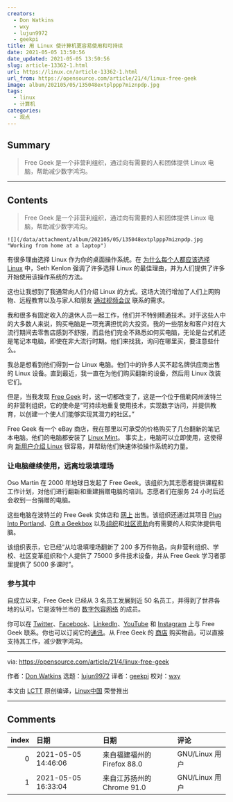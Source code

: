 ```yaml
---
creators:
  - Don Watkins
  - wxy
  - lujun9972
  - geekpi
title: 用 Linux 使计算机更容易使用和可持续
date: 2021-05-05 13:50:56
date_updated: 2021-05-05 13:50:56
slug: article-13362-1.html
url: https://linux.cn/article-13362-1.html
url_from: https://opensource.com/article/21/4/linux-free-geek
image: album/202105/05/135048extplppp7miznpdp.jpg
tags:
  - linux
  - 计算机
categories:
  - 观点
---
```


## Summary

> Free Geek 是一个非营利组织，通过向有需要的人和团体提供 Linux 电脑，帮助减少数字鸿沟。

***

<!-- more -->

## Contents

> 
> Free Geek 是一个非营利组织，通过向有需要的人和团体提供 Linux 电脑，帮助减少数字鸿沟。
> 
> 
> 

`![](/data/attachment/album/202105/05/135048extplppp7miznpdp.jpg "Working from home at a laptop")`

有很多理由选择 Linux 作为你的桌面操作系统。在 [为什么每个人都应该选择 Linux](https://opensource.com/article/21/2/try-linux) 中，Seth Kenlon 强调了许多选择 Linux 的最佳理由，并为人们提供了许多开始使用该操作系统的方法。

这也让我想到了我通常向人们介绍 Linux 的方式。这场大流行增加了人们上网购物、远程教育以及与家人和朋友 [通过视频会议](https://opensource.com/article/20/8/linux-laptop-video-conferencing) 联系的需求。

我和很多有固定收入的退休人员一起工作，他们并不特别精通技术。对于这些人中的大多数人来说，购买电脑是一项充满担忧的大投资。我的一些朋友和客户对在大流行期间去零售店感到不舒服，而且他们完全不熟悉如何买电脑，无论是台式机还是笔记本电脑，即使在非大流行时期。他们来找我，询问在哪里买，要注意些什么。

我总是想看到他们得到一台 Linux 电脑。他们中的许多人买不起名牌供应商出售的 Linux 设备。直到最近，我一直在为他们购买翻新的设备，然后用 Linux 改装它们。

但是，当我发现 [Free Geek](https://www.freegeek.org/) 时，这一切都改变了，这是一个位于俄勒冈州波特兰的非营利组织，它的使命是“可持续地重复使用技术，实现数字访问，并提供教育，以创建一个使人们能够实现其潜力的社区。”

Free Geek 有一个 eBay 商店，我在那里以可承受的价格购买了几台翻新的笔记本电脑。他们的电脑都安装了 [Linux Mint](https://opensource.com/article/21/4/restore-macbook-linux)。 事实上，电脑可以立即使用，这使得向 [新用户介绍 Linux](https://opensource.com/article/18/12/help-non-techies) 很容易，并帮助他们快速体验操作系统的力量。

### 让电脑继续使用，远离垃圾填埋场

Oso Martin 在 2000 年地球日发起了 Free Geek。该组织为其志愿者提供课程和工作计划，对他们进行翻新和重建捐赠电脑的培训。志愿者们在服务 24 小时后还会收到一台捐赠的电脑。

这些电脑在波特兰的 Free Geek 实体店和 [网上](https://www.ebay.com/str/freegeekbasicsstore) 出售。该组织还通过其项目 [Plug Into Portland](https://www.freegeek.org/our-programs/plug-portland)、[Gift a Geekbox](https://www.freegeek.org/our-programs/gift-geekbox) 以及[组织](https://www.freegeek.org/our-programs-grants/organizational-hardware-grants)和[社区资助](https://www.freegeek.org/our-programs-grants/community-hardware-grants)向有需要的人和实体提供电脑。

该组织表示，它已经“从垃圾填埋场翻新了 200 多万件物品，向非营利组织、学校、社区变革组织和个人提供了 75000 多件技术设备，并从 Free Geek 学习者那里提供了 5000 多课时”。

### 参与其中

自成立以来，Free Geek 已经从 3 名员工发展到近 50 名员工，并得到了世界各地的认可。它是波特兰市的 [数字包容网络](https://www.portlandoregon.gov/oct/73860) 的成员。

你可以在 [Twitter](https://twitter.com/freegeekpdx)、[Facebook](https://www.facebook.com/freegeekmothership)、[LinkedIn](https://www.linkedin.com/company/free-geek/)、[YouTube](https://www.youtube.com/user/FreeGeekMothership) 和 [Instagram](https://www.instagram.com/freegeekmothership/) 上与 Free Geek 联系。你也可以订阅它的[通讯](https://app.e2ma.net/app2/audience/signup/1766417/1738557/?v=a)。从 Free Geek 的 [商店](https://www.freegeek.org/shop) 购买物品，可以直接支持其工作，减少数字鸿沟。

---

via: <https://opensource.com/article/21/4/linux-free-geek>

作者：[Don Watkins](https://opensource.com/users/don-watkins) 选题：[lujun9972](https://github.com/lujun9972) 译者：[geekpi](https://github.com/geekpi) 校对：[wxy](https://github.com/wxy)

本文由 [LCTT](https://github.com/LCTT/TranslateProject) 原创编译，[Linux中国](https://linux.cn/) 荣誉推出

***

## Comments

|   index | 日期                | 日期                                       | 评论                                 |
|--------:|:--------------------|:-------------------------------------------|:-------------------------------------|
|       0 | 2021-05-05 14:46:06 | 来自福建福州的 Firefox 88.0|GNU/Linux 用户 | 中国有类似的网站或者项目吗？包括闲鱼 |
|       1 | 2021-05-05 16:33:04 | 来自江苏扬州的 Chrome 91.0|GNU/Linux 用户  | 说吧，其实你就是想白嫖一台电脑       |
